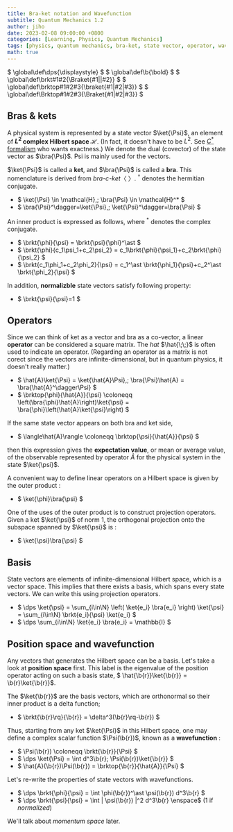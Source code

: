 ```yaml
---
title: Bra-ket notation and Wavefunction
subtitle: Quantum Mechanics 1.2
author: jiho
date: 2023-02-08 09:00:00 +0800
categories: [Learning, Physics, Quantum Mechanics]
tags: [physics, quantum mechanics, bra-ket, state vector, operator, wavefunction]
math: true
---
```

$ \global\def\dps{\displaystyle} $
$ \global\def\b{\bold} $
$ \global\def\brkt#1#2{\Braket{#1\|\|#2}} $
$ \global\def\brktop#1#2#3{\braket{#1\|#2\|#3}} $
$ \global\def\Brktop#1#2#3{\Braket{#1\|#2\|#3}} $

## Bras & kets

A physical system is represented by a state vector $\ket{\Psi}$,
an element of **$L^2$ complex Hilbert space $\mathcal{H}$**.
(In fact, it doesn't have to be $L^2$.
See [$C^*$ formalism](https://math.uchicago.edu/~may/VIGRE/VIGRE2009/REUPapers/Gleason.pdf) who wants exactness.)
We denote the dual (covector) of the state vector as $\bra{\Psi}$. Psi is mainly used for the vectors.

$\ket{\Psi}$ is called a **ket**, and $\bra{\Psi}$ is called a **bra**.
This nomenclature is derived from _bra-c-ket_〈 〉.
$^\dagger$ denotes the hermitian conjugate.

* $ \ket{\Psi} \in \mathcal{H},\; \bra{\Psi} \in \mathcal{H}^* $
* $ \bra{\Psi}^\dagger=\ket{\Psi},\; \ket{\Psi}^\dagger=\bra{\Psi} $

An inner product is expressed as follows, where $^\ast$ denotes the complex conjugate.
* $ \brkt{\phi}{\psi} = \brkt{\psi}{\phi}^\ast  $
* $ \brkt{\phi}{c_1\psi_1+c_2\psi_2} = c_1\brkt{\phi}{\psi_1}+c_2\brkt{\phi}{\psi_2} $
* $ \brkt{c_1\phi_1+c_2\phi_2}{\psi} = c_1^\ast \brkt{\phi_1}{\psi}+c_2^\ast \brkt{\phi_2}{\psi} $

In addition, **normalizble** state vectors satisfy following property:
* $ \brkt{\psi}{\psi}=1 $

## Operators

Since we can think of ket as a vector and bra as a co-vector, a linear **operator** can be considered a square matrix.
The _hat_ $\hat{\;\;}$ is often used to indicate an operator.
(Regarding an operator as a matrix is not corect since the vectors are infinite-dimensional,
but in quantum physics, it doesn't really matter.)

* $ \hat{A}\ket{\Psi} = \ket{\hat{A}\Psi},\; \bra{\Psi}\hat{A} = \bra{\hat{A}^\dagger\Psi} $
* $ \brktop{\phi}{\hat{A}}{\psi} \coloneqq \left(\bra{\phi}\hat{A}\right)\ket{\psi} 
= \bra{\phi}\left(\hat{A}\ket{\psi}\right) $

If the same state vector appears on both bra and ket side,
* $ \langle\hat{A}\rangle \coloneqq \brktop{\psi}{\hat{A}}{\psi} $

then this expression gives the **expectation value**, or mean or average value,
of the observable represented by operator $\hat{A}$ for the physical system in the state $\ket{\psi}$.

A convenient way to define linear operators on a Hilbert space is given by the outer product :
* $ \ket{\phi}\bra{\psi} $

One of the uses of the outer product is to construct projection operators. Given a ket $\ket{\psi}$ of norm $1$,
the orthogonal projection onto the subspace spanned by $\ket{\psi}$ is :
* $ \ket{\psi}\bra{\psi} $

## Basis

State vectors are elements of infinite-dimensional Hilbert space, which is a vector space.
This implies that there exists a basis, which spans every state vectors.
We can write this using projection operators.
* $ \dps \ket{\psi} = \sum_{i\in\N} \left( \ket{e_i} \bra{e_i} \right) \ket{\psi}
= \sum_{i\in\N} \brkt{e_i}{\psi} \ket{e_i} $
* $ \dps \sum_{i\in\N} \ket{e_i} \bra{e_i} = \mathbb{I} $

## Position space and wavefunction

Any vectors that generates the Hilbert space can be a basis.
Let's take a look at **position space** first.
This label is the eigenvalue of the position operator acting on such a basis state,
$ \hat{\b{r}}\ket{\b{r}} = \b{r}\ket{\b{r}}$.

The $\ket{\b{r}}$ are the basis vectors, which are orthonormal so their inner product is a delta function;
* $ \brkt{\b{r}\rq}{\b{r}} = \delta^3(\b{r}\rq-\b{r}) $

Thus, starting from any ket $\ket{\Psi}$ in this Hilbert space,
one may define a complex scalar function $\Psi(\b{r})$, known as a **wavefunction** :
* $ \Psi(\b{r}) \coloneqq \brkt{\b{r}}{\Psi} $
* $ \dps \ket{\Psi} = \int d^3\b{r}\; \Psi(\b{r})\ket{\b{r}} $
* $ \hat{A}(\b{r})\Psi(\b{r}) = \brktop{\b{r}}{\hat{A}}{\Psi} $

Let's re-write the properties of state vectors with wavefunctions.
* $ \dps \brkt{\phi}{\psi} = \int \phi(\b{r})^\ast \psi(\b{r}) d^3\b{r} $
* $ \dps \brkt{\psi}{\psi} = \int \| \psi(\b{r}) \|^2 d^3\b{r} \enspace$ ($1$ if _normalized_)

We'll talk about _momentum space_ later.
